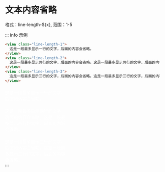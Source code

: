 # 文本内容省略

<style lang="scss" scoped>
.wrapper > div {
  width: 200px;
  color: #fff;
  background-color: var(--pa-color-primary);
  margin-top: 20px;
}
</style>

格式：line-length-${x}, 范围：1-5

::: info 示例

```html
<view class="line-length-1">
  这是一段最多显示一行的文字，后面的内容会省略。
</view>
<view class="line-length-2">
  这是一段最多显示两行的文字，后面的内容会省略。这是一段最多显示两行的文字，后面的内容会省略。
</view>
<view class="line-length-3">
  这是一段最多显示三行的文字，后面的内容会省略。这是一段最多显示三行的文字，后面的内容会省略。
</view>
```

<div class="wrapper">
  <div class="line-length-1">
    这是一段最多显示一行的文字，后面的内容会省略。
  </div>
  <div class="line-length-2">
    这是一段最多显示两行的文字，后面的内容会省略。这是一段最多显示两行的文字，后面的内容会省略。
  </div>
  <div class="line-length-3">
    这是一段最多显示三行的文字，后面的内容会省略。这是一段最多显示三行的文字，后面的内容会省略。
  </div>
</div>
:::
